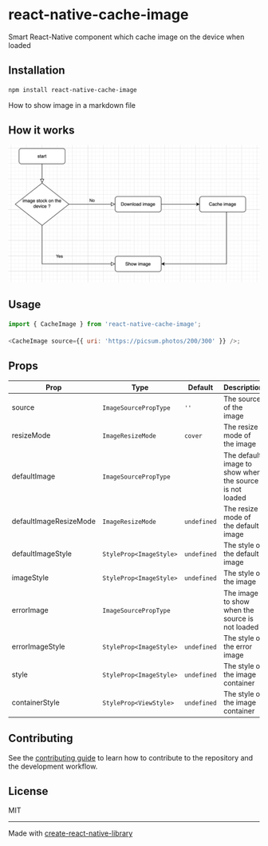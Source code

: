 # react-native-cache-image

Smart React-Native component which cache image on the device when loaded

## Installation

```sh
npm install react-native-cache-image
```

How to show image in a markdown file

## How it works

![Demo](./diagram.png)

## Usage

```js
import { CacheImage } from 'react-native-cache-image';

<CacheImage source={{ uri: 'https://picsum.photos/200/300' }} />;
```

## Props

| Prop                   | Type                    | Default     | Description                                             |
| ---------------------- | ----------------------- | ----------- | ------------------------------------------------------- |
| source                 | `ImageSourcePropType`   | `''`        | The source of the image                                 |
| resizeMode             | `ImageResizeMode`       | `cover`     | The resize mode of the image                            |
| defaultImage           | `ImageSourcePropType`   |             | The default image to show when the source is not loaded |
| defaultImageResizeMode | `ImageResizeMode`       | `undefined` | The resize mode of the default image                    |
| defaultImageStyle      | `StyleProp<ImageStyle>` | `undefined` | The style of the default image                          |
| imageStyle             | `StyleProp<ImageStyle>` | `undefined` | The style of the image                                  |
| errorImage             | `ImageSourcePropType`   |             | The image to show when the source is not loaded         |
| errorImageStyle        | `StyleProp<ImageStyle>` | `undefined` | The style of the error image                            |
| style                  | `StyleProp<ImageStyle>` | `undefined` | The style of the image container                        |
| containerStyle         | `StyleProp<ViewStyle>`  | `undefined` | The style of the image container                        |

## Contributing

See the [contributing guide](CONTRIBUTING.md) to learn how to contribute to the repository and the development workflow.

## License

MIT

---

Made with [create-react-native-library](https://github.com/callstack/react-native-builder-bob)
